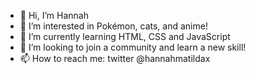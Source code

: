 - 👋 Hi, I’m Hannah
- 👀 I’m interested in Pokémon, cats, and anime!
- 🌱 I’m currently learning HTML, CSS and JavaScript
- 💞️ I’m looking to join a community and learn a new skill!
- 📫 How to reach me: twitter @hannahmatildax 

<!---
thekitsunex/thekitsunex is a ✨ special ✨ repository because its `README.md` (this file) appears on your GitHub profile.
You can click the Preview link to take a look at your changes.
--->
